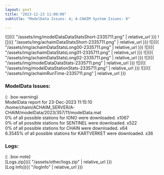 ```yaml
---
layout: post
title: "2023-12-23 11:00:00"
subtitle: "ModelData Issues: 4; A-CHAIM System Issues: 0"

---
```


![]({{ "/assets/img/modelDataDataStatsShort-2335711.png" | relative_url }})
![]({{ "/assets/img/achaimDataStatsShort-2335711.png" | relative_url }})
![]({{ "/assets/img/achaimDataStatsLong00-2335711.png" | relative_url }})
![]({{ "/assets/img/achaimDataStatsLong01-2335711.png" | relative_url }})
![]({{ "/assets/img/achaimDataStatsLong02-2335711.png" | relative_url }})
![]({{ "/assets/img/modelDataDataStats-2335711.png" | relative_url }})
![]({{ "/assets/img/modelDataStationStats-2335711.png" | relative_url }})
![]({{ "/assets/img/achaimRunTime-2335711.png" | relative_url }})


### ModelData Issues:  
  
{: .box-warning}  
 ModelData report for 23-Dec-2023 11:15:10   
 /home/chaim/ACHAIM_SERVER/A-CHAIM/modelData/2023/357/11/modelData.mat   
 0% of all possible stations for IONO were downloaded. x1067   
 0% of all possible stations for SENTINEL were downloaded. x522   
 0% of all possible stations for CHAIN were downloaded. x64   
 6.3545% of all possible stations for KARTVERKET were downloaded. x36   
  


### Logs:  
  
{: .box-note}  
[Logs.zip]({{ "/assets/other/logs.zip" | relative_url }})  
[Log Info]({{ "/logInfo" | relative_url }})  
